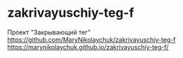 # zakrivayuschiy-teg-f
Проект "Закрывающий тег"
https://github.com/MaryNikolaychuk/zakrivayuschiy-teg-f
https://marynikolaychuk.github.io/zakrivayuschiy-teg-f/

